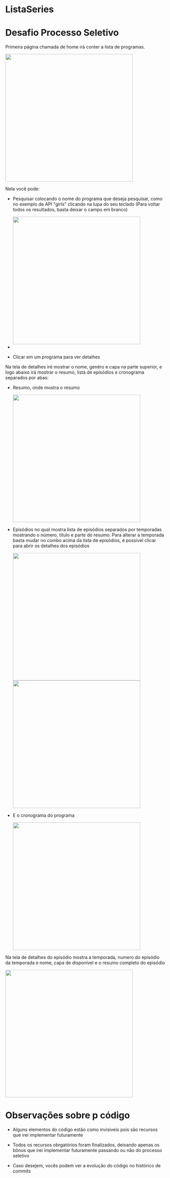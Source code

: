 # ListaSeries
<h1>Desafio Processo Seletivo </h1>

<p>Primeira página chamada de home irá conter a lista de programas. </p>
<img src="https://github.com/GuizaoBR/ListaSeries/blob/master/home.png" width="400" />
<p>Nela você pode:</p>
<ul>
<li>
<p>Pesquisar colocando o nome do programa que deseja pesquisar, como no exemplo da API "girls" clicando na lupa do seu teclado
(Para voltar todos os resultados, basta deixar o campo em branco)</p>
<img src="https://github.com/GuizaoBR/ListaSeries/blob/master/homeSearch.png" width="400" /><li>
<li>
<p>Clicar em um programa para ver detalhes
</li>
</ul>

<p> Na tela de detalhes iré mostrar o nome, genêro e capa na parte superior, e logo abaixo irá mostrar o resumo, lista de episódios e cronograma separados por abas: </p>
<ul>
<li> 
<p>Resumo, onde mostra o resumo</p>
<img src="https://github.com/GuizaoBR/ListaSeries/blob/master/showDetailSummary.png" width="400" />
</li>
<li>
<p> Episódios no qual mostra lista de episódios separados por temporadas mostrando o número, titulo e parte do resumo. Para alterar a temporada basta mudar no combo acima da lista de episódios, é possivel clicar para abrir os detalhes dos episódios</p>
<img src="https://github.com/GuizaoBR/ListaSeries/blob/master/showDetailEpisodes.png" width="400" />
<img src="https://github.com/GuizaoBR/ListaSeries/blob/master/showDetailEpisodesListSeason.png" width="400" />
</li>
<li>
<p>E o cronograma do programa</p>
<img src="https://github.com/GuizaoBR/ListaSeries/blob/master/showDetailSchedule.png" width="400" />
</li>
</ul>
<p>Na tela de detalhes do episódio mostra a temporada, numero do episódio da temporada e nome, capa de disponível e o resumo completo do episódio</p>
<img src="https://github.com/GuizaoBR/ListaSeries/blob/master/DetailEpisodes.png" width="400" />

<h1>Observações sobre p código</h1>
<ul>
  <li><p>Alguns elementos do código estão como invisiveis pois são recursos que irei implementar futuramente</p></li>
  <li><p>Todos os recursos obrgatórios foram finalizados, deixando apenas os bônus que irei implementar futuramente passando ou não do processo seletivo</p></li>
  <li><p>Caso desejem, vocês podem ver a evolução do código no histórico de commits</p></li>
</ul>
